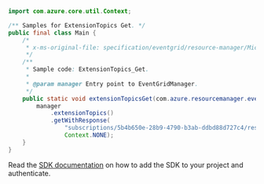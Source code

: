 ```java
import com.azure.core.util.Context;

/** Samples for ExtensionTopics Get. */
public final class Main {
    /*
     * x-ms-original-file: specification/eventgrid/resource-manager/Microsoft.EventGrid/stable/2021-12-01/examples/ExtensionTopics_Get.json
     */
    /**
     * Sample code: ExtensionTopics_Get.
     *
     * @param manager Entry point to EventGridManager.
     */
    public static void extensionTopicsGet(com.azure.resourcemanager.eventgrid.EventGridManager manager) {
        manager
            .extensionTopics()
            .getWithResponse(
                "subscriptions/5b4b650e-28b9-4790-b3ab-ddbd88d727c4/resourceGroups/examplerg/providers/microsoft.storage/storageaccounts/exampleResourceName/providers/Microsoft.eventgrid/extensionTopics/default",
                Context.NONE);
    }
}
```

Read the [SDK documentation](https://github.com/Azure/azure-sdk-for-java/blob/azure-resourcemanager-eventgrid_1.1.0/sdk/eventgrid/azure-resourcemanager-eventgrid/README.md) on how to add the SDK to your project and authenticate.
